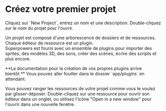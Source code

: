 # Créez votre premier projet

<div class="action">
  <p>Cliquez sur `New Project`, entrez un nom et une description.  
  Double-cliquez sur le nom du projet pour l'ouvrir.
</div>

Un projet est composé d'une arborescence de dossiers et de ressources. Chaque éditeur de ressource est un plugin.  
Superpowers est fourni avec un ensemble de plugins pour importer des sprites, des modèles 3D, des sons, créer des scènes, écrire des scripts et plus encore.

<div class="note">
  <p>**La documentation pour la création de vos propres plugins arrive bientôt.** Vous pouvez aller fouiller dans le dossier `app/plugins` en attendant.
</div>

Vous pouvez ranger les ressources de votre projet comme vous le voulez par glisser-déposer.
Double-cliquez sur une ressource pour ouvrir son éditeur dans un onglet, ou utilisez l'icône "Open in a new window" pour l'ouvrir dans une nouvelle fenètre.
